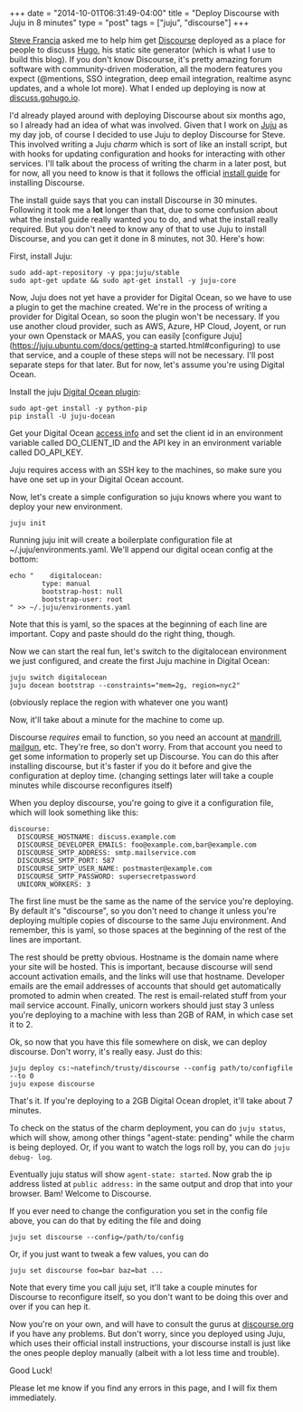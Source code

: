 +++
date = "2014-10-01T06:31:49-04:00"
title = "Deploy Discourse with Juju in 8 minutes"
type = "post"
tags = ["juju", "discourse"]
+++

[Steve Francia](http://stevefrancia.com/) asked me to help him get
[Discourse](https://discourse.org) deployed as a place for people to discuss
[Hugo](http://gohugo.io), his static site generator (which is what I use to
build this blog).  If you don't know Discourse, it's pretty amazing forum
software with community-driven moderation, all the modern features you expect
(@mentions, SSO integration, deep email integration, realtime async updates, and
a whole lot more).  What I ended up deploying is now at
[discuss.gohugo.io](http://discuss.gohugo.io).

I'd already played around with deploying Discourse about six months ago, so I
already had an idea of what was involved.  Given that I work on
[Juju](http://juju.ubuntu.com) as my day job, of course I decided to use Juju to
deploy Discourse for Steve.  This involved writing a Juju *charm* which is sort
of like an install script, but with hooks for updating configuration and hooks
for interacting with other services. I'll talk about the process of writing the
charm in a later post, but for now, all you need to know is that it follows the
official [install guide](https://github.com/discourse/discourse/blob/master/docs/INSTALL-digital-ocean.md) for installing Discourse.

The install guide says that you can install Discourse in 30 minutes.  Following
it took me a **lot** longer than that, due to some confusion about what the
install guide really wanted you to do, and what the install really required.
But you don't need to know any of that to use Juju to install Discourse, and you
can get it done in 8 minutes, not 30.  Here's how:

First, install Juju:

    sudo add-apt-repository -y ppa:juju/stable
    sudo apt-get update && sudo apt-get install -y juju-core

Now, Juju does not yet have a provider for Digital Ocean, so we have to use a
plugin to get the machine created.  We're in the process of writing a provider
for Digital Ocean, so soon the plugin won't be necessary.  If you use another
cloud provider, such as AWS, Azure, HP Cloud, Joyent, or run your own Openstack
or MAAS, you can easily [configure Juju](https://juju.ubuntu.com/docs/getting-a
started.html#configuring) to use that service, and a couple of these steps will
not be necessary.  I'll post separate steps for that later.  But for now, let's
assume you're using Digital Ocean.

Install the juju [Digital Ocean plugin](https://github.com/kapilt/juju-digitalocean):

    sudo apt-get install -y python-pip
    pip install -U juju-docean

Get your Digital Ocean [access info](https://cloud.digitalocean.com/api_access)
and set the client id in an environment variable called DO_CLIENT_ID and the API
key in an environment variable called DO_API_KEY.

Juju requires access with an SSH key to the machines, so make sure you have one
set up in your Digital Ocean account.

Now, let's create a simple configuration so juju knows where you want to deploy
your new environment.

    juju init

Running juju init will create a boilerplate configuration file at
~/.juju/environments.yaml.  We'll append our digital ocean config at the bottom:

	echo "    digitalocean:
	        type: manual
	        bootstrap-host: null
	        bootstrap-user: root
	" >> ~/.juju/environments.yaml

Note that this is yaml, so the spaces at the beginning of each line are
important.  Copy and paste should do the right thing, though.

Now we can start the real fun, let's switch to the digitalocean environment we
just configured, and create the first Juju machine in Digital Ocean:

	juju switch digitalocean
	juju docean bootstrap --constraints="mem=2g, region=nyc2"

(obviously replace the region with whatever one you want)

Now, it'll take about a minute for the machine to come up.

Discourse *requires* email to function, so you need an account at
[mandrill](http://mandrill.com), [mailgun](http://mailgun.com), etc.  They're free, so
don't worry.  From that account you need to get some information to properly set
up Discourse.  You can do this after installing discourse, but it's faster if
you do it before and give the configuration at deploy time. (changing settings
later will take a couple minutes while discourse reconfigures itself)

When you deploy discourse, you're going to give it a configuration file, which
will look something like this:

    discourse:
      DISCOURSE_HOSTNAME: discuss.example.com
      DISCOURSE_DEVELOPER_EMAILS: foo@example.com,bar@example.com
      DISCOURSE_SMTP_ADDRESS: smtp.mailservice.com
      DISCOURSE_SMTP_PORT: 587
      DISCOURSE_SMTP_USER_NAME: postmaster@example.com
      DISCOURSE_SMTP_PASSWORD: supersecretpassword
      UNICORN_WORKERS: 3

The first line must be the same as the name of the service you're deploying.  By
default it's "discourse", so you don't need to change it unless you're deploying
multiple copies of discourse to the same Juju environment.  And remember, this
is yaml, so those spaces at the beginning of the rest of the lines are
important.

The rest should be pretty obvious.  Hostname is the domain name where your site
will be hosted.  This is important, because discourse will send account
activation emails, and the links will use that hostname.  Developer emails are
the email addresses of accounts that should get automatically promoted to admin
when created.  The rest is email-related stuff from your mail service account.
Finally, unicorn workers should just stay 3 unless you're deploying to a machine
with less than 2GB of RAM, in which case set it to 2.

Ok, so now that you have this file somewhere on disk, we can deploy discourse.
Don't worry, it's really easy.  Just do this:

	juju deploy cs:~natefinch/trusty/discourse --config path/to/configfile --to 0
	juju expose discourse

That's it. If you're deploying to a 2GB Digital Ocean droplet, it'll take about
7 minutes.

To check on the status of the charm deployment, you can do `juju status`, which
will show, among other things "agent-state: pending" while the charm is being
deployed.  Or, if you want to watch the logs roll by, you can do `juju debug-
log`.

Eventually juju status will show `agent-state: started`.  Now grab the ip
address listed at `public address:` in the same output and drop that into your
browser.  Bam!  Welcome to Discourse.

If you ever need to change the configuration you set in the config file above,
you can do that by editing the file and doing

	juju set discourse --config=/path/to/config

Or, if you just want to tweak a few values, you can do 

	juju set discourse foo=bar baz=bat ...

Note that every time you call juju set, it'll take a couple minutes for
Discourse to reconfigure itself, so you don't want to be doing this over and
over if you can hep it.

Now you're on your own, and will have to consult the gurus at
[discourse.org](discourse.org) if you have any problems.  But don't worry, since
you deployed using Juju, which uses their official install instructions, your
discourse install is just like the ones people deploy manually (albeit with a
lot less time and trouble).

Good Luck!

Please let me know if you find any errors in this page, and I will fix them
immediately.